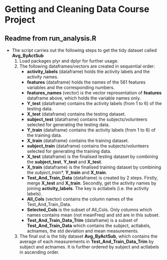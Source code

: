 # Getting and Cleaning Data Course Project
## Readme from run_analysis.R
- The script carries out the following steps to get the tidy dataset called **Avg_ByActSub**
  1. Load packages plyr and dplyr for further usage.
  2. The following dataframes/vectors are created in sequential order:
     - **activity_labels** (dataframe) holds the activity labels and the activity names.
     - **features** (dataframe) holds the names of the 561 features variables and the corresponding numbers.
     - **features_names** (vector) is the vector representation of **features** dataframe above, which holds the variable names only.
     - **Y_test** (dataframe) contains the activity labels (from 1 to 6) of the testing data.
     - **X_test** (dataframe) contains the testing dataset.
     - **subject_test** (dataframe) contains the subjects/volunteers selected for generating the testing data.
     - **Y_train** (dataframe) contains the activity labels (from 1 to 6) of the training data.
     - **X_train** (dataframe) contains the training dataset.
     - **subject_train** (dataframe) contains the subjects/volunteers selected for generating the training data.
     - **X_test** (dataframe) is the finalised testing dataset by combining the **subject_test**, **Y_test** and **X_test**.
     - **X_train** (dataframe) is the finalised training dataset by combining the *subject_train**, **Y_train** and **X_train**.
     - **Test_And_Train_Data** (dataframe) is created by 2 steps.  Firstly, merge **X_test** and **X_train**.  Secondly, get the activity names by joining **activity_labels**.  The key is actlabels (i.e. the activity labels).
     - **All_Cols** (vector) contains the column names of the Test_And_Train_Data.
     - **Selected_Cols** is the subset of All_Cols.  Only columns which names contains mean (not meanFreq) and std are in this subset.
     - **Test_And_Train_Data_Trim** (dataframe) is a subset of **Test_And_Train_Data** which contains the subject, actlabels, actnames, the std deviation and mean measurements.
  3. The final out is the tidy dataset **Avg_ByActSub**, which contains the average of each measurements in **Test_And_Train_Data_Trim** by subject and actnames.  It is further ordered by subject and actlabels in ascending order.


      
     





